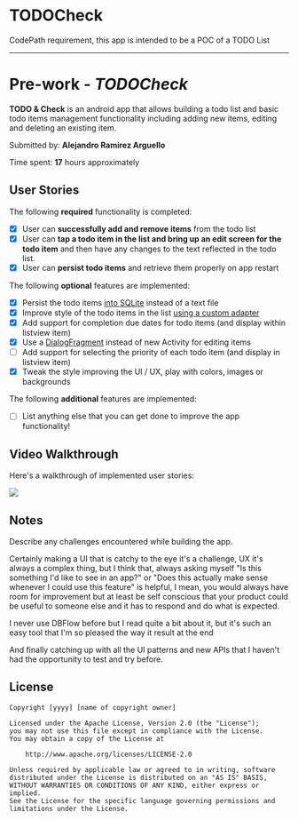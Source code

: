 # TODOCheck
CodePath requirement, this app is intended to be a POC of a TODO List
*****************************************************************************************************************************
# Pre-work - *TODOCheck*

**TODO & Check** is an android app that allows building a todo list and basic todo items management functionality including adding new items, editing and deleting an existing item.

Submitted by: **Alejandro Ramirez Arguello**

Time spent: **17** hours approximately

## User Stories

The following **required** functionality is completed:

* [x] User can **successfully add and remove items** from the todo list
* [x] User can **tap a todo item in the list and bring up an edit screen for the todo item** and then have any changes to the text reflected in the todo list.
* [x] User can **persist todo items** and retrieve them properly on app restart

The following **optional** features are implemented:

* [x] Persist the todo items [into SQLite](http://guides.codepath.com/android/Persisting-Data-to-the-Device#sqlite) instead of a text file
* [x] Improve style of the todo items in the list [using a custom adapter](http://guides.codepath.com/android/Using-an-ArrayAdapter-with-ListView)
* [x] Add support for completion due dates for todo items (and display within listview item)
* [x] Use a [DialogFragment](http://guides.codepath.com/android/Using-DialogFragment) instead of new Activity for editing items
* [ ] Add support for selecting the priority of each todo item (and display in listview item)
* [x] Tweak the style improving the UI / UX, play with colors, images or backgrounds

The following **additional** features are implemented:

* [ ] List anything else that you can get done to improve the app functionality!

## Video Walkthrough

Here's a walkthrough of implemented user stories:

<!--<img src='media/device-2016-09-26-153656.gif' title='Video Walk through' width='' alt='Video Walk through' />-->
![](media/device-2016-09-26-153656.gif)

## Notes

Describe any challenges encountered while building the app.


Certainly making a UI that is catchy to the eye it's a challenge, UX it's always a complex thing, but I think that, always asking myself "Is this something I'd like to see in an app?" or "Does this actually make sense whenever I could use this feature" is helpful,
I mean, you would always have room for improvement but at least be self conscious that your product could be useful to someone else and it has to respond and do what is expected.
 
I never use DBFlow before but I read quite a bit about it, but it's such an easy tool that I'm so pleased the way it result at the end
  
And finally catching up with all the UI patterns and new APIs that I haven't had the opportunity to test and try before.  

## License

    Copyright [yyyy] [name of copyright owner]

    Licensed under the Apache License, Version 2.0 (the "License");
    you may not use this file except in compliance with the License.
    You may obtain a copy of the License at

        http://www.apache.org/licenses/LICENSE-2.0

    Unless required by applicable law or agreed to in writing, software
    distributed under the License is distributed on an "AS IS" BASIS,
    WITHOUT WARRANTIES OR CONDITIONS OF ANY KIND, either express or implied.
    See the License for the specific language governing permissions and
    limitations under the License.